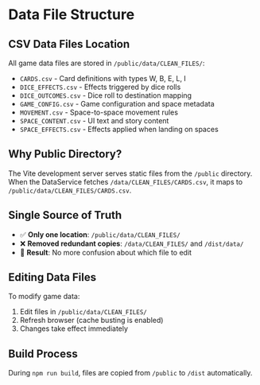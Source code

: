 # Data File Structure

## CSV Data Files Location
All game data files are stored in `/public/data/CLEAN_FILES/`:

- `CARDS.csv` - Card definitions with types W, B, E, L, I
- `DICE_EFFECTS.csv` - Effects triggered by dice rolls
- `DICE_OUTCOMES.csv` - Dice roll to destination mapping
- `GAME_CONFIG.csv` - Game configuration and space metadata
- `MOVEMENT.csv` - Space-to-space movement rules
- `SPACE_CONTENT.csv` - UI text and story content
- `SPACE_EFFECTS.csv` - Effects applied when landing on spaces

## Why Public Directory?
The Vite development server serves static files from the `/public` directory. When the DataService fetches `/data/CLEAN_FILES/CARDS.csv`, it maps to `/public/data/CLEAN_FILES/CARDS.csv`.

## Single Source of Truth
- ✅ **Only one location**: `/public/data/CLEAN_FILES/`
- ❌ **Removed redundant copies**: `/data/CLEAN_FILES/` and `/dist/data/`
- 🎯 **Result**: No more confusion about which file to edit

## Editing Data Files
To modify game data:
1. Edit files in `/public/data/CLEAN_FILES/`
2. Refresh browser (cache busting is enabled)
3. Changes take effect immediately

## Build Process
During `npm run build`, files are copied from `/public` to `/dist` automatically.